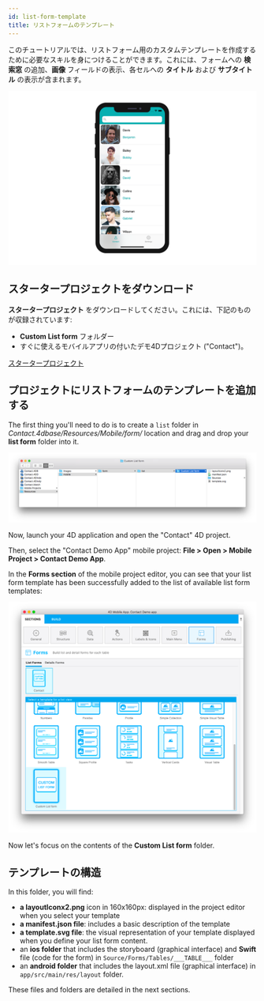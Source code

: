 ```yaml
---
id: list-form-template
title: リストフォームのテンプレート
---
```


このチュートリアルでは、リストフォーム用のカスタムテンプレートを作成するために必要なスキルを身につけることができます。これには、フォームへの **検索窓** の追加、**画像** フィールドの表示、各セルへの **タイトル** および **サブタイトル** の表示が含まれます。

![リストフォームテンプレート（完成）](img/custom-template-final-result.png)

## スタータープロジェクトをダウンロード

**スタータープロジェクト** をダウンロードしてください。これには、下記のものが収録されています:

* **Custom List form** フォルダー
* すぐに使えるモバイルアプリの付いたデモ4Dプロジェクト ("Contact")。

<div className="center-button">
<a className="button button--primary"
href="https://github.com/4d-go-mobile/tutorial-CustomListFormStarter/archive/4702619ed628a98f7cba5aacc08b6302d4bb8f86.zip">スタータープロジェクト</a>
</div>

## プロジェクトにリストフォームのテンプレートを追加する

The first thing you'll need to do is to create a `list` folder in *Contact.4dbase/Resources/Mobile/form/* location and drag and drop your **list form** folder into it.

![Mobile folder list form template](img/mobile-folder-custom-template.png)

Now, launch your 4D application and open the "Contact" 4D project.

Then, select the "Contact Demo App" mobile project: **File > Open > Mobile Project > Contact Demo App**.

In the **Forms section** of the mobile project editor, you can see that your list form template has been successfully added to the list of available list form templates:

![Forms section](img/custom-listform-template.png)

Now let's focus on the contents of the **Custom List form** folder.

## テンプレートの構造

In this folder, you will find:

* **a layoutIconx2.png** icon in 160x160px: displayed in the project editor when you select your template
* **a manifest.json file**: includes a basic description of the template
* **a template.svg file**: the visual representation of your template displayed when you define your list form content.
* an **ios folder** that includes the storyboard (graphical interface) and **Swift** file (code for the form) in `Source/Forms/Tables/___TABLE___` folder
* an **android folder** that includes the layout.xml file (graphical interface) in `app/src/main/res/layout` folder.

These files and folders are detailed in the next sections. 
